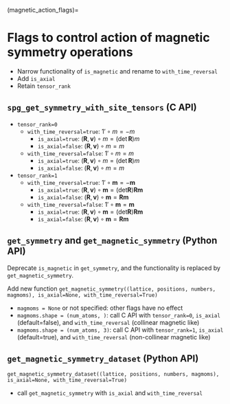(magnetic_action_flags)=
# Flags to control action of magnetic symmetry operations

- Narrow functionality of `is_magnetic` and rename to `with_time_reversal`
- Add `is_axial`
- Retain `tensor_rank`

<!-- In this document, refer to `is_magnetic` in previous functions as `is_magnetic_old`. -->

## `spg_get_symmetry_with_site_tensors` (C API)

<!-- ### Previous behavior

- `tensor_rank=0`: $(\mathbf{R}, \mathbf{v}) \circ m = m$
    - `is_magnetic_old=true`: $1' \circ m = -m$
    - `is_magnetic_old=false`: $1' \circ m = m$
- `tensor_rank=1`: $(\mathbf{R}, \mathbf{v}) \circ \mathbf{m} = (\mathrm{det} \mathbf{R}) \mathbf{R} \mathbf{m}$
    - `is_magnetic_old=true`: $1' \circ \mathbf{m} = -\mathbf{m}$
    - `is_magnetic_old=false`: $1' \circ \mathbf{m} = \mathbf{m}$

### Proposed behavior -->

- `tensor_rank=0`
    - `with_time_reversal=true`: $1' \circ m = -m$
      - `is_axial=true`: $(\mathbf{R}, \mathbf{v}) \circ m = (\det\mathbf{R}) m$
      - `is_axial=false`: $(\mathbf{R}, \mathbf{v}) \circ m = m$
    - `with_time_reversal=false`: $1' \circ m = m$
      - `is_axial=true`: $(\mathbf{R}, \mathbf{v}) \circ m = (\det\mathbf{R}) m$
      - `is_axial=false`: $(\mathbf{R}, \mathbf{v}) \circ m = m$
- `tensor_rank=1`
    - `with_time_reversal=true`: $1' \circ \mathbf{m} = -\mathbf{m}$
        - `is_axial=true`: $(\mathbf{R}, \mathbf{v}) \circ \mathbf{m} = (\mathrm{det} \mathbf{R}) \mathbf{R} \mathbf{m}$
        - `is_axial=false`: $(\mathbf{R}, \mathbf{v}) \circ \mathbf{m} = \mathbf{R} \mathbf{m}$
    - `with_time_reversal=false`: $1' \circ \mathbf{m} = \mathbf{m}$
        - `is_axial=true`: $(\mathbf{R}, \mathbf{v}) \circ \mathbf{m} = (\mathrm{det} \mathbf{R}) \mathbf{R} \mathbf{m}$
        - `is_axial=false`: $(\mathbf{R}, \mathbf{v}) \circ \mathbf{m} = \mathbf{R} \mathbf{m}$

<!-- ### Correspondence

| `tensor_rank` | `is_magnetic_old` |   | `with_time_reversal` | `is_axial` |
| ------------- | ----------------- | - | -------------------- | ---------- |
| 0             | `true`            |   | `true`               | `false`    |
| 0             | `false`           |   | `false`              | `false`    |
| 1             | `true`            |   | `true`               | `true`     |
| 1             | `false`           |   | `false`              | `true`     | -->

<!-- ## `spg_get_magnetic_dataset` (C API)

- Previous behavior: call `spg_get_symmetry_with_site_tensors` with `is_magnetic_old=true` -->

## `get_symmetry` and `get_magnetic_symmetry` (Python API)

<!-- ### Previous behaviors

`get_symmetry((lattice, positions, numbers, magmoms), is_magnetic_old=True)`
- `magmoms = None` or not specified: other flags have no effect
- `magmoms.shape = (num_atoms, )`: call C API with `tensor_rank=0` and `is_magnetic_old`
- `magmoms.shape = (num_atoms, 3)`: call C API with `tensor_rank=1` and `is_magnetic_old`

### Proposed behavior -->

Deprecate `is_magnetic` in `get_symmetry`, and the functionality is replaced by
`get_magnetic_symmetry`.

Add new function `get_magnetic_symmetry((lattice, positions, numbers, magmoms),
is_axial=None, with_time_reversal=True)`
- `magmoms = None` or not specified: other flags have no effect
- `magmoms.shape = (num_atoms, )`: call C API with `tensor_rank=0`, `is_axial`
  (default=false), and `with_time_reversal` (collinear magnetic like)
- `magmoms.shape = (num_atoms, 3)`: call C API with `tensor_rank=1`, `is_axial`
  (default=true), and `with_time_reversal` (non-collinear magnetic like)

## `get_magnetic_symmetry_dataset` (Python API)

<!-- ### Previous behaviors

`get_magnetic_symmetry_dataset((lattice, positions, numbers, magmoms), is_magnetic_old=True)`

- call `get_symmetry` with `is_magnetic_old`

### Proposed behavior  -->

`get_magnetic_symmetry_dataset((lattice, positions, numbers, magmoms), is_axial=None, with_time_reversal=True)`

- call `get_magnetic_symmetry` with `is_axial` and `with_time_reversal`
